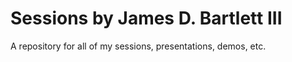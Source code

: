 # Sessions by James D. Bartlett III

A repository for all of my sessions, presentations, demos, etc.
